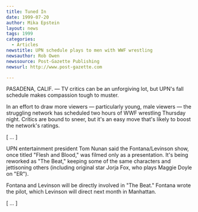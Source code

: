```yaml
---
title: Tuned In
date: 1999-07-20
author: Mika Epstein
layout: news
tags: 1999
categories:
  - Articles
newstitle: UPN schedule plays to men with WWF wrestling  
newsauthor: Rob Owen  
newssource: Post-Gazette Publishing  
newsurl: http://www.post-gazette.com  

---
```

PASADENA, CALIF. &#8212; TV critics can be an unforgiving lot, but UPN's fall schedule makes compassion tough to muster.

In an effort to draw more viewers &#8212; particularly young, male viewers &#8212; the struggling network has scheduled two hours of WWF wrestling Thursday night. Critics are bound to sneer, but it's an easy move that's likely to boost the network's ratings.

[ ... ]

UPN entertainment president Tom Nunan said the Fontana/Levinson show, once titled "Flesh and Blood," was filmed only as a presentation. It's being reworked as "The Beat," keeping some of the same characters and jettisoning others (including original star Jorja Fox, who plays Maggie Doyle on "ER").

Fontana and Levinson will be directly involved in "The Beat." Fontana wrote the pilot, which Levinson will direct next month in Manhattan.

[ ... ]  
